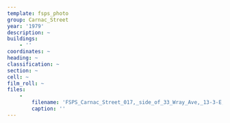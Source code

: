 ```yaml
---
template: fsps_photo
group: Carnac_Street
year: '1979'
description: ~
buildings:
    - ''
coordinates: ~
heading: ~
classification: ~
section: ~
cell: ~
film_roll: ~
files:
    -
        filename: 'FSPS_Carnac_Street_017,_side_of_33_Wray_Ave,_13-3-E,_1979.png'
        caption: ''
---
```

